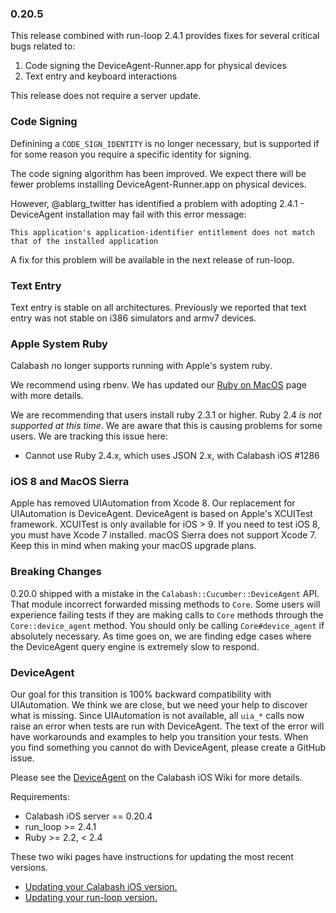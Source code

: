 ### 0.20.5

This release combined with run-loop 2.4.1 provides fixes for several critical
bugs related to:

1. Code signing the DeviceAgent-Runner.app for physical devices
2. Text entry and keyboard interactions

This release does not require a server update.

### Code Signing

Definining a `CODE_SIGN_IDENTITY` is no longer necessary, but is
supported if for some reason you require a specific identity for
signing.

The code signing algorithm has been improved.  We expect there will be
fewer problems installing DeviceAgent-Runner.app on physical devices.

However, @ablarg\_twitter has identified a problem with adopting 2.4.1 -
DeviceAgent installation may fail with this error message:

```
This application's application-identifier entitlement does not match
that of the installed application
```

A fix for this problem will be available in the next release of
run-loop.

### Text Entry

Text entry is stable on all architectures.  Previously we reported that
text entry was not stable on i386 simulators and armv7 devices.

### Apple System Ruby

Calabash no longer supports running with Apple's system ruby.

We recommend using rbenv.  We has updated our
[Ruby on MacOS](https://github.com/calabash/calabash-ios/wiki/Ruby-on-MacOS)
page with more details.

We are recommending that users install ruby 2.3.1 or higher.  Ruby 2.4
_is not supported at this time_.  We are aware that this is causing
problems for some users.  We are tracking this issue here:

* Cannot use Ruby 2.4.x, which uses JSON 2.x, with Calabash iOS #1286

### iOS 8 and MacOS Sierra

Apple has removed UIAutomation from Xcode 8. Our replacement for UIAutomation
is DeviceAgent. DeviceAgent is based on Apple's XCUITest framework. XCUITest
is only available for iOS > 9. If you need to test iOS 8, you must have Xcode 7
installed. macOS Sierra does not support Xcode 7. Keep this in mind when making
your macOS upgrade plans.

### Breaking Changes

0.20.0 shipped with a mistake in the `Calabash::Cucumber::DeviceAgent`
API.  That module incorrect forwarded missing methods to `Core`.  Some
users will experience failing tests if they are making calls to `Core`
methods through the `Core::device_agent` method.  You should only be
calling `Core#device_agent` if absolutely necessary.  As time goes on,
we are finding edge cases where the DeviceAgent query engine is extremely
slow to respond.

### DeviceAgent

Our goal for this transition is 100% backward compatibility with
UIAutomation.  We think we are close, but we need your help to discover
what is missing.  Since UIAutomation is not available, all `uia_*` calls
now raise an error when tests are run with DeviceAgent.  The text of the
error will have workarounds and examples to help you transition your
tests.  When you find something you cannot do with DeviceAgent, please
create a GitHub issue.

Please see the
[DeviceAgent](https://github.com/calabash/calabash-ios/wiki/DeviceAgent)
on the Calabash iOS Wiki for more details.

Requirements:

* Calabash iOS server == 0.20.4
* run\_loop >= 2.4.1
* Ruby >= 2.2, < 2.4

These two wiki pages have instructions for updating the most recent versions.

* [Updating your Calabash iOS version.](https://github.com/calabash/calabash-ios/wiki/B1-Updating-your-Calabash-iOS-version)
* [Updating your run-loop version.](https://github.com/calabash/calabash-ios/wiki/Updating-your-run-loop-version)
